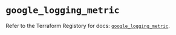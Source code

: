 # `google_logging_metric`

Refer to the Terraform Registory for docs: [`google_logging_metric`](https://registry.terraform.io/providers/hashicorp/google-beta/4.76.0/docs/resources/google_logging_metric).
